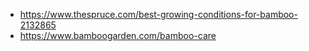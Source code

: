 - https://www.thespruce.com/best-growing-conditions-for-bamboo-2132865
- https://www.bamboogarden.com/bamboo-care
